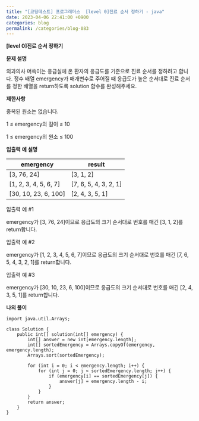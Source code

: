 ```yaml
---
title: "[코딩테스트] 프로그래머스  [level 0]진료 순서 정하기 - java"
date: 2023-04-06 22:41:00 +0900
categories: blog
permalink: /categories/blog-083
---
```



**[level 0]진료 순서 정하기**



**문제 설명**

외과의사 머쓱이는 응급실에 온 환자의 응급도를 기준으로 진료 순서를 정하려고 합니다. 정수 배열 emergency가 매개변수로 주어질 때 응급도가 높은 순서대로 진료 순서를 정한 배열을 return하도록 solution 함수를 완성해주세요.





**제한사항**

중복된 원소는 없습니다.

1 ≤ emergency의 길이 ≤ 10

1 ≤ emergency의 원소 ≤ 100


**입출력 예 설명**

|emergency|	result|
|------|---|
|[3, 76, 24]|	[3, 1, 2]|
|[1, 2, 3, 4, 5, 6, 7]	|[7, 6, 5, 4, 3, 2, 1]|
|[30, 10, 23, 6, 100]|	[2, 4, 3, 5, 1]|


입출력 예 #1

emergency가 [3, 76, 24]이므로 응급도의 크기 순서대로 번호를 매긴 [3, 1, 2]를 return합니다.

입출력 예 #2

emergency가 [1, 2, 3, 4, 5, 6, 7]이므로 응급도의 크기 순서대로 번호를 매긴 [7, 6, 5, 4, 3, 2, 1]를 return합니다.

입출력 예 #3

emergency가 [30, 10, 23, 6, 100]이므로 응급도의 크기 순서대로 번호를 매긴 [2, 4, 3, 5, 1]를 return합니다.


**나의 풀이**

```
import java.util.Arrays;

class Solution {
    public int[] solution(int[] emergency) {
        int[] answer = new int[emergency.length];
        int[] sortedEmergency = Arrays.copyOf(emergency, emergency.length);
        Arrays.sort(sortedEmergency);

        for (int i = 0; i < emergency.length; i++) {
            for (int j = 0; j < sortedEmergency.length; j++) {
                if (emergency[i] == sortedEmergency[j]) {
                    answer[j] = emergency.length - i;
                }
            }
        }
        return answer;
    }
}

```



